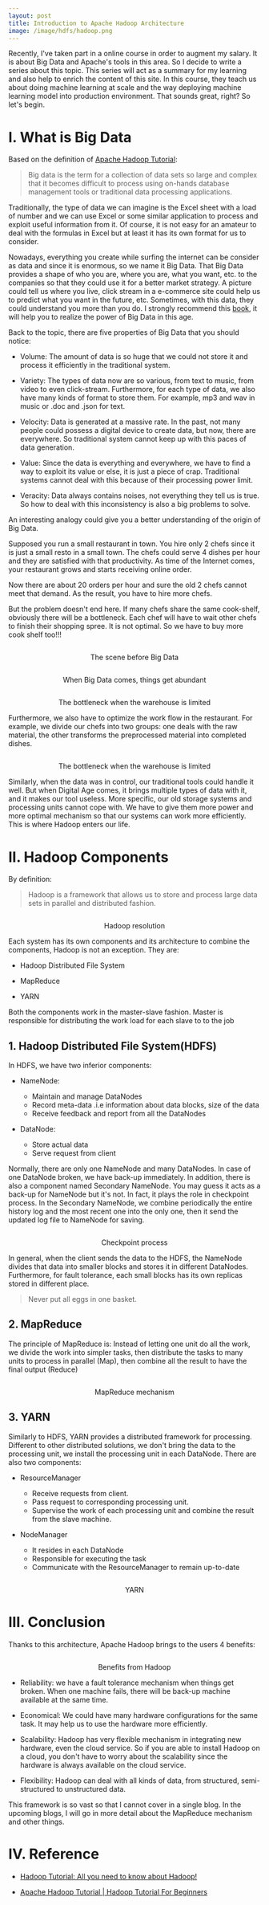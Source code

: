 ```yaml
---
layout: post
title: Introduction to Apache Hadoop Architecture
image: /image/hdfs/hadoop.png
---
```


Recently, I've taken part in a online course in order to augment my salary. It is about Big Data and Apache's tools in 
this area. So I decide to write a series about this topic. This series will act as a summary for my learning and also 
help to enrich the content of this site. In this course, they teach us about doing machine learning at scale and the way 
deploying machine learning model into production environment. That sounds great, right? So let's begin.

# I. What is Big Data

Based on the definition of [Apache Hadoop Tutorial](https://www.youtube.com/watch?v=mafw2-CVYnA):

> Big data is the term for a collection of data sets so large and complex that it becomes difficult to process using 
>on-hands database management tools or traditional data processing applications.

Traditionally, the type of data we can imagine is the Excel sheet with a load of number and we can use Excel or some 
similar application to process and exploit useful information from it. Of course, it is not easy for an amateur to deal 
with the formulas in Excel but at least it has its own format for us to consider.

Nowadays, everything you create while surfing the internet can be consider as data and since it is enormous, so we name 
it Big Data. That Big Data provides a shape of who you are, where you are, what you want, etc. to the companies so that 
they could use it for a better market strategy. A picture could tell us where you live, click stream in a e-commerce 
site could help us to predict what you want in the future, etc. Sometimes, with this data, they could understand you 
more than you do. I strongly recommend this [book](https://www.amazon.com/Everybody-Lies-Internet-About-Really/dp/0062390856), 
it will help you to realize the power of Big Data in this age.

Back to the topic, there are five properties of Big Data that you should notice:

- Volume: The amount of data is so huge that we could not store it and process it efficiently in the traditional system.

- Variety: The types of data now are so various, from text to music, from video to even click-stream. Furthermore, for 
each type of data, we also have many kinds of format to store them. For example, mp3 and wav in music or .doc and .json 
for text.

- Velocity: Data is generated at a massive rate. In the past, not many people could possess a digital device to create 
data, but now, there are everywhere. So traditional system cannot keep up with this paces of data generation.

- Value: Since the data is everything and everywhere, we have to find a way to exploit its value or else, it is just a 
piece of crap. Traditional systems cannot deal with this because of their processing power limit.

- Veracity: Data always contains noises, not everything they tell us is true. So how to deal with this inconsistency is 
also a big problems to solve.

An interesting analogy could give you a better understanding of the origin of Big Data.

Supposed you run a small restaurant in town. You hire only 2 chefs since it is just a small resto in a small town. The 
chefs could serve 4 dishes per hour and they are satisfied with that productivity. As time of the Internet comes, your 
restaurant grows and starts receiving online order.

Now there are about 20 orders per hour and sure the old 2 chefs cannot meet that demand. As the result, you have to 
hire more chefs.

But the problem doesn't end here. If many chefs share the same cook-shelf, obviously there will be a bottleneck. Each 
chef will have to wait other chefs to finish their shopping spree. It is not optimal. So we have to buy more cook shelf 
too!!!

<p align="center">
 <img src="/image/hadoop-architecture/Traditional-Restaurant-Analogy-Hadoop-Tutorial-Edureka-768x353.png" alt="" align="middle">
 <div align="center"> The scene before Big Data</div>
</p>

<p align="center">
 <img src="/image/hadoop-architecture/Traditional-Scenario-Failed-Hadoop-Tutorial-Edureka-768x350.png" alt="" align="middle">
 <div align="center"> When Big Data comes, things get abundant</div>
</p>

<p align="center">
 <img src="/image/hadoop-architecture/Distributed-Chef-Hadoop-Tutorial-Edureka-768x371.png" alt="" align="middle">
 <div align="center"> The bottleneck when the warehouse is limited </div>
</p>

Furthermore, we also have to optimize the work flow in the restaurant. For example, we divide our chefs into two groups: 
one deals with the raw material, the other transforms the preprocessed material into completed dishes.

<p align="center">
 <img src="/image/hadoop-architecture/Restaurant-Solution-Hadoop-Tutorial-Edureka-768x362.png" alt="" align="middle">
 <div align="center"> The bottleneck when the warehouse is limited </div>
</p>

Similarly, when the data was in control, our traditional tools could handle it well. But when Digital Age comes, it 
brings multiple types of data with it, and it makes our tool useless. More specific, our old storage systems and 
processing units cannot cope with. We have to give them more power and more optimal mechanism so that our systems can 
work more efficiently. This is where Hadoop enters our life.

# II. Hadoop Components

By definition:

> Hadoop is a framework that allows us to store and process large data sets in parallel and distributed fashion.

<p align="center">
 <img src="/image/hadoop-architecture/Hadoop-as-a-Solution-What-is-Hadoop-Edureka.png" alt="" align="middle">
 <div align="center"> Hadoop resolution </div>
</p>

Each system has its own components and its architecture to combine the components, Hadoop is not an exception. They are:

- Hadoop Distributed File System

- MapReduce

- YARN

Both the components work in the master-slave fashion. Master is responsible for distributing the work load for each 
slave to to the job

## 1. Hadoop Distributed File System(HDFS)

In HDFS, we have two inferior components:

- NameNode:
  - Maintain and manage DataNodes
  - Record meta-data .i.e information about data blocks, size of the data
  - Receive feedback and report from all the DataNodes

- DataNode:
  - Store actual data
  - Serve request from client

Normally, there are only one NameNode and many DataNodes. In case of one DataNode broken, we have back-up immediately. 
In addition, there is also a component named Secondary NameNode. You may guess it acts as a back-up for NameNode but 
it's not. In fact, it plays the role in checkpoint process. In the Secondary NameNode, we combine periodically the 
entire history log and the most recent one into the only one, then it send the updated log file to NameNode for saving.

<p align="center">
 <img src="/image/hadoop-architecture/checkpointing3.jpg" alt="" align="middle">
 <div align="center"> Checkpoint process </div>
</p>

In general, when the client sends the data to the HDFS, the NameNode divides that data into smaller blocks and stores 
it in different DataNodes. Furthermore, for fault tolerance, each small blocks has its own replicas stored in different 
place.

> Never put all eggs in one basket.

## 2. MapReduce

The principle of MapReduce is: Instead of letting one unit do all the work, we divide the work into simpler tasks, then 
distribute the tasks to many units to process in parallel (Map), then combine all the result to have the final output 
(Reduce)

<p align="center">
 <img src="/image/hadoop-architecture/Apache-Hadoop-MapReduce-Architecture.png" alt="" align="middle">
 <div align="center"> MapReduce mechanism </div>
</p>

## 3. YARN

Similarly to HDFS, YARN provides a distributed framework for processing. Different to other distributed solutions, we 
don't bring the data to the processing unit, we install the processing unit in each DataNode. There are also two components:

- ResourceManager

  - Receive requests from client.
  - Pass request to corresponding processing unit.
  - Supervise the work of each processing unit and combine the result from the slave machine.

- NodeManager
  
  - It resides in each DataNode
  - Responsible for executing the task
  - Communicate with the ResourceManager to remain up-to-date

<p align="center">
 <img src="/image/hadoop-architecture/YARN-Hadoop-Tutorial-Edureka-768x314.png" alt="" align="middle">
 <div align="center"> YARN </div>
</p>

# III. Conclusion

Thanks to this architecture, Apache Hadoop brings to the users 4 benefits:

<p align="center">
 <img src="/image/hadoop-architecture/Hadoop-Features-Hadoop-Tutorial-Edureka.png" alt="" align="middle">
 <div align="center"> Benefits from Hadoop </div>
</p>

- Reliability: we have a fault tolerance mechanism when things get broken. When one machine fails, there will be back-up 
machine available at the same time.

- Economical: We could have many hardware configurations for the same task. It may help us to use the hardware more 
efficiently.

- Scalability: Hadoop has very flexible mechanism in integrating new hardware, even the cloud service. So if you are 
able to install Hadoop on a cloud, you don't have to worry about the scalability since the hardware is always available 
on the cloud service.

- Flexibility: Hadoop can deal with all kinds of data, from structured, semi-structured to unstructured data.

This framework is so vast so that I cannot cover in a single blog. In the upcoming blogs, I will go in more detail about 
the MapReduce mechanism and other things.

# IV. Reference

- [Hadoop Tutorial: All you need to know about Hadoop!](https://www.edureka.co/blog/hadoop-tutorial/)

- [Apache Hadoop Tutorial | Hadoop Tutorial For Beginners](https://www.youtube.com/watch?v=mafw2-CVYnA)
